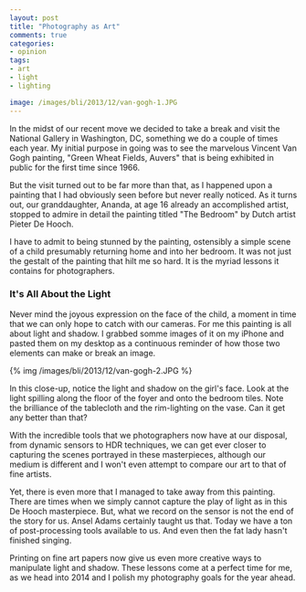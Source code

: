 ```yaml
---
layout: post
title: "Photography as Art"
comments: true
categories:
- opinion
tags:
- art
- light
- lighting

image: /images/bli/2013/12/van-gogh-1.JPG
---
```


In the midst of our recent move we decided to take a break and visit the National Gallery in Washington, DC, something we do a couple of times each year. My initial purpose in going was to see the marvelous Vincent Van Gogh painting, "Green Wheat Fields, Auvers" that is being exhibited in public for the first time since 1966. 

<!--more-->

But the visit turned out to be far more than that, as I happened upon a painting that I had obviously seen before but never really noticed. As it turns out, our granddaughter, Ananda, at age 16 already an accomplished artist, stopped to admire in detail the painting titled "The Bedroom" by Dutch artist Pieter De Hooch. 

I have to admit to being stunned by the painting, ostensibly a simple scene of a child presumably returning home and into her bedroom. It was not just the gestalt of the painting that hilt me so hard. It is the myriad lessons it contains for photographers.

### It's All About the Light

Never mind the joyous expression on the face of the child, a moment in time that we can only hope to catch with our cameras. For me this painting is all about light and shadow. I grabbed somme images of it on my iPhone and pasted them on my desktop as a continuous reminder of how those two elements can make or break an image.

{% img /images/bli/2013/12/van-gogh-2.JPG %}

In this close-up, notice the light and shadow on the girl's face. Look at the light spilling along the floor of the foyer and onto the bedroom tiles. Note the brilliance of the tablecloth and the rim-lighting on the vase. Can it get any better than that?

With the incredible tools that we photographers now have at our disposal, from dynamic sensors to HDR techniques, we can get ever closer to capturing the scenes portrayed in these masterpieces, although our medium is different and I won't even attempt to compare our art to that of fine artists.

Yet, there is even more that I managed to take away from this painting. There are times when we simply cannot capture the play of light as in this De Hooch masterpiece. But, what we record on the sensor is not the end of the story for us. Ansel Adams certainly taught us that. Today we have a ton of post-processing tools available to us. And even then the fat lady hasn't finished singing. 

Printing on fine art papers now give us even more creative ways to manipulate light and shadow. These lessons come at a perfect time for me, as we head into 2014 and I polish my photography goals for the year ahead. 
